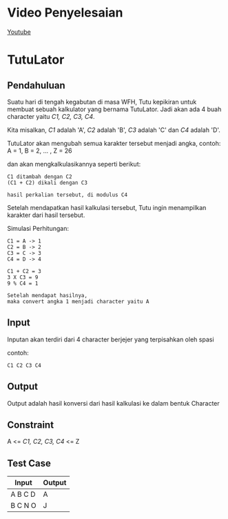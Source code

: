 # Video Penyelesaian
[Youtube](https://www.sivadira.com)

# TutuLator

## Pendahuluan

Suatu hari di tengah kegabutan di masa WFH, Tutu kepikiran untuk membuat sebuah kalkulator yang bernama TutuLator. Jadi akan ada 4 buah character yaitu _C1, C2, C3, C4_.

Kita misalkan, _C1_ adalah 'A', _C2_ adalah 'B', _C3_ adalah 'C' dan _C4_ adalah 'D'.

TutuLator akan mengubah semua karakter tersebut menjadi angka, contoh: A = 1, B = 2, ... , Z = 26

dan akan mengkalkulasikannya seperti berikut:

```
C1 ditambah dengan C2
(C1 + C2) dikali dengan C3

hasil perkalian tersebut, di modulus C4
```

Setelah mendapatkan hasil kalkulasi tersebut, Tutu ingin menampilkan karakter dari hasil tersebut.

Simulasi Perhitungan:

```
C1 = A -> 1
C2 = B -> 2
C3 = C -> 3
C4 = D -> 4

C1 + C2 = 3
3 X C3 = 9
9 % C4 = 1

Setelah mendapat hasilnya,
maka convert angka 1 menjadi character yaitu A
```

## Input

Inputan akan terdiri dari 4 character berjejer yang terpisahkan oleh spasi

contoh:

```
C1 C2 C3 C4
```

## Output

Output adalah hasil konversi dari hasil kalkulasi ke dalam bentuk Character

## Constraint

A <= _C1, C2, C3, C4_ <= Z

## Test Case

| Input   | Output |
| ------- | ------ |
| A B C D | A      |
| B C N O | J      |
